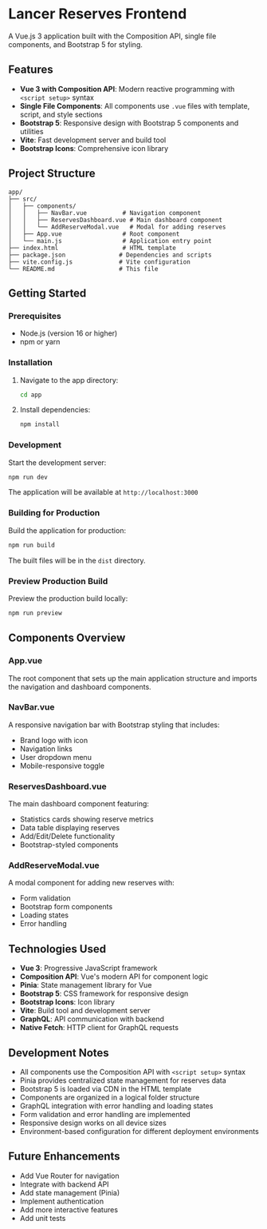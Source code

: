 # Lancer Reserves Frontend

A Vue.js 3 application built with the Composition API, single file components, and Bootstrap 5 for styling.

## Features

- **Vue 3 with Composition API**: Modern reactive programming with `<script setup>` syntax
- **Single File Components**: All components use `.vue` files with template, script, and style sections
- **Bootstrap 5**: Responsive design with Bootstrap 5 components and utilities
- **Vite**: Fast development server and build tool
- **Bootstrap Icons**: Comprehensive icon library

## Project Structure

```
app/
├── src/
│   ├── components/
│   │   ├── NavBar.vue          # Navigation component
│   │   ├── ReservesDashboard.vue # Main dashboard component
│   │   └── AddReserveModal.vue   # Modal for adding reserves
│   ├── App.vue                 # Root component
│   └── main.js                 # Application entry point
├── index.html                  # HTML template
├── package.json               # Dependencies and scripts
├── vite.config.js             # Vite configuration
└── README.md                  # This file
```

## Getting Started

### Prerequisites

- Node.js (version 16 or higher)
- npm or yarn

### Installation

1. Navigate to the app directory:
   ```bash
   cd app
   ```

2. Install dependencies:
   ```bash
   npm install
   ```

### Development

Start the development server:
```bash
npm run dev
```

The application will be available at `http://localhost:3000`

### Building for Production

Build the application for production:
```bash
npm run build
```

The built files will be in the `dist` directory.

### Preview Production Build

Preview the production build locally:
```bash
npm run preview
```

## Components Overview

### App.vue
The root component that sets up the main application structure and imports the navigation and dashboard components.

### NavBar.vue
A responsive navigation bar with Bootstrap styling that includes:
- Brand logo with icon
- Navigation links
- User dropdown menu
- Mobile-responsive toggle

### ReservesDashboard.vue
The main dashboard component featuring:
- Statistics cards showing reserve metrics
- Data table displaying reserves
- Add/Edit/Delete functionality
- Bootstrap-styled components

### AddReserveModal.vue
A modal component for adding new reserves with:
- Form validation
- Bootstrap form components
- Loading states
- Error handling

## Technologies Used

- **Vue 3**: Progressive JavaScript framework
- **Composition API**: Vue's modern API for component logic
- **Pinia**: State management library for Vue
- **Bootstrap 5**: CSS framework for responsive design
- **Bootstrap Icons**: Icon library
- **Vite**: Build tool and development server
- **GraphQL**: API communication with backend
- **Native Fetch**: HTTP client for GraphQL requests

## Development Notes

- All components use the Composition API with `<script setup>` syntax
- Pinia provides centralized state management for reserves data
- Bootstrap 5 is loaded via CDN in the HTML template
- Components are organized in a logical folder structure
- GraphQL integration with error handling and loading states
- Form validation and error handling are implemented
- Responsive design works on all device sizes
- Environment-based configuration for different deployment environments

## Future Enhancements

- Add Vue Router for navigation
- Integrate with backend API
- Add state management (Pinia)
- Implement authentication
- Add more interactive features
- Add unit tests
